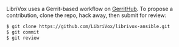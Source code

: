 LibriVox uses a Gerrit-based workflow on
[GerritHub](https://review.gerrithub.io/). To propose a contribution, clone the
repo, hack away, then submit for review:

```bash
$ git clone https://github.com/LibriVox/librivox-ansible.git
$ git commit
$ git review
```
